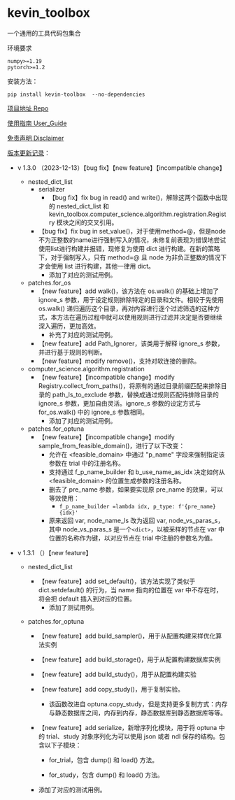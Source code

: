 # kevin_toolbox

一个通用的工具代码包集合



环境要求

```shell
numpy>=1.19
pytorch>=1.2
```

安装方法：

```shell
pip install kevin-toolbox  --no-dependencies
```



[项目地址 Repo](https://github.com/cantbeblank96/kevin_toolbox)

[使用指南 User_Guide](./notes/User_Guide.md)

[免责声明 Disclaimer](./notes/Disclaimer.md)

[版本更新记录](./notes/Release_Record.md)：

- v 1.3.0 （2023-12-13）【bug fix】【new feature】【incompatible change】
  - nested_dict_list
    - serializer
      - 【bug fix】fix bug in read() and write()，解除这两个函数中出现的 nested_dict_list 和 kevin_toolbox.computer_science.algorithm.registration.Registry 模块之间的交叉引用。
    - 【bug fix】fix bug in set_value()，对于使用method=@，但是node不为正整数的name进行强制写入的情况，未修复前表现为错误地尝试使用list进行构建并报错，现修复为使用 dict 进行构建。在新的策略下，对于强制写入，只有 method=@ 且 node 为非负正整数的情况下才会使用 list 进行构建，其他一律用 dict。
      - 添加了对应的测试用例。
  - patches.for_os
    - 【new feature】add walk()，该方法在 os.walk() 的基础上增加了 ignore_s 参数，用于设定规则排除特定的目录和文件。相较于先使用 os.walk() 递归遍历这个目录，再对内容进行逐个过滤筛选的这种方式，本方法在遍历过程中就可以使用规则进行过滤并决定是否要继续深入遍历，更加高效。
      - 补充了对应的测试用例。
    - 【new feature】add Path_Ignorer，该类用于解释 ignore_s 参数，并进行基于规则的判断。
    - 【new feature】modify remove()，支持对软连接的删除。
  - computer_science.algorithm.registration
    - 【new feature】【incompatible change】modify Registry.collect_from_paths()，将原有的通过目录前缀匹配来排除目录的 path_ls_to_exclude 参数，替换成通过规则匹配待排除目录的 ignore_s 参数，更加自由灵活。ignore_s 参数的设定方式与 for_os.walk() 中的 ignore_s 参数相同。
      - 添加了对应的测试用例。
  - patches.for_optuna
    - 【new feature】【incompatible change】modify sample_from_feasible_domain()，进行了以下改变：
      - 允许在 <feasible_domain> 中通过 "p_name" 字段来强制指定该参数在 trial 中的注册名称。
      - 支持通过 f_p_name_builder 和 b_use_name_as_idx 决定如何从 <feasible_domain> 的位置生成参数的注册名称。
      - 删去了 pre_name 参数，如果要实现原 pre_name 的效果，可以等效使用：
        - `f_p_name_builder =lambda idx, p_type: f'{pre_name}{idx}'`
      - 原来返回 var, node_name_ls 改为返回 var, node_vs_paras_s，其中 node_vs_paras_s 是一个`<dict>`，以被采样的节点在 var 中位置的名称作为键，以对应节点在 trial 中注册的参数名为值。
  
- v 1.3.1 （）【new feature】
  - nested_dict_list
    - 【new feature】add set_default()，该方法实现了类似于 dict.setdefault() 的行为，当 name 指向的位置在 var 中不存在时，将会把 default 插入到对应的位置。
      - 添加了测试用例。
    
  - patches.for_optuna
  
    - 【new feature】add build_sampler()，用于从配置构建采样优化算法实例
  
    - 【new feature】add build_storage()，用于从配置构建数据库实例
  
    - 【new feature】add build_study()，用于从配置构建实验
  
    - 【new feature】add copy_study()，用于复制实验。
  
      - 该函数改进自 optuna.copy_study，但是支持更多复制方式：内存与静态数据库之间，内存到内存，静态数据库到静态数据库等等。
  
    - 【new feature】add serialize，新增序列化模块，用于将 optuna 中的 trial、study 对象序列化为可以使用 json 或者 ndl 保存的结构。包含以下子模块：
  
      - for_trial，包含 dump() 和 load() 方法。
  
      - for_study，包含 dump() 和 load() 方法。
  
    - 添加了对应的测试用例。
  
  
